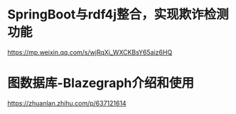 # SpringBoot与rdf4j整合，实现欺诈检测功能

https://mp.weixin.qq.com/s/wjRqXj_WXCKBsY65aiz6HQ

# 图数据库-Blazegraph介绍和使用
https://zhuanlan.zhihu.com/p/637121614
